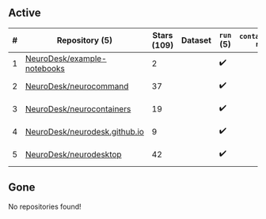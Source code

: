 ## Active
| # | Repository (5) | Stars (109) | Dataset | `run` (5) | `containers-run` | Last Modified |
| --- | --- | --- | --- | --- | --- | --- |
| 1 | [NeuroDesk/example-notebooks](https://github.com/NeuroDesk/example-notebooks) | 2 |  | :heavy_check_mark: |  | 2024-09-06 12:13:06+00:00 |
| 2 | [NeuroDesk/neurocommand](https://github.com/NeuroDesk/neurocommand) | 37 |  | :heavy_check_mark: |  | 2024-10-08 05:39:01+00:00 |
| 3 | [NeuroDesk/neurocontainers](https://github.com/NeuroDesk/neurocontainers) | 19 |  | :heavy_check_mark: |  | 2024-10-10 04:28:17+00:00 |
| 4 | [NeuroDesk/neurodesk.github.io](https://github.com/NeuroDesk/neurodesk.github.io) | 9 |  | :heavy_check_mark: |  | 2024-10-10 00:22:57+00:00 |
| 5 | [NeuroDesk/neurodesktop](https://github.com/NeuroDesk/neurodesktop) | 42 |  | :heavy_check_mark: |  | 2024-10-08 17:21:09+00:00 |

## Gone
No repositories found!
